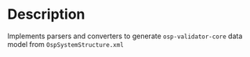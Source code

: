 Description
===========
Implements parsers and converters to generate `osp-validator-core` data model from `OspSystemStructure.xml`